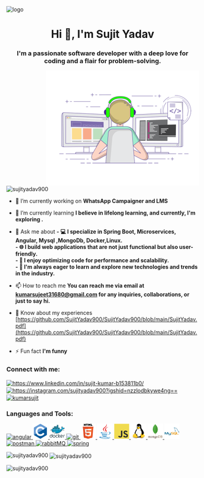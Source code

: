 ![logo]([https://media.licdn.com/dms/image/D4D16AQF_Z3q2Eq8uEA/profile-displaybackgroundimage-shrink_350_1400/0/1696791921151?e=1704326400&v=beta&t=w5BTOV1Xev6JQ3pyTupCERvcRq95UJrh3cTkqcwcRQA](https://github.com/SujitYadav900/SujitYadav900/blob/main/banner.png))
<h1 align="center">Hi 👋, I'm Sujit Yadav</h1>
<h3 align="center">I'm a passionate software developer with a deep love for coding and a flair for problem-solving.</h3>


<img align="right" alt="Coding" width="400" src="https://raw.githubusercontent.com/devSouvik/devSouvik/master/gif3.gif">



<p align="left"> <img src="https://komarev.com/ghpvc/?username=sujityadav900&label=Profile%20views&color=0e75b6&style=flat" alt="sujityadav900" /> </p>

- 🔭 I’m currently working on **WhatsApp Campaigner and LMS**

- 🌱 I’m currently learning **I believe in lifelong learning, and currently, I'm exploring .**

- 💬 Ask me about **- 💻 I specialize in Spring Boot, Microservices, Angular, Mysql ,MongoDb, Docker,Linux.<br> - 🌐 I build web applications that are not just functional but also user-friendly. <br> - 🚀 I enjoy optimizing code for performance and scalability. <br> - 🧠 I'm always eager to learn and explore new technologies and trends in the industry.**

- 📫 How to reach me **You can reach me via email at kumarsujeet31680@gmail.com for any inquiries, collaborations, or just to say hi.**

- 📄 Know about my experiences [https://github.com/SujitYadav900/SujitYadav900/blob/main/SujitYadav.pdf](https://github.com/SujitYadav900/SujitYadav900/blob/main/SujitYadav.pdf)

- ⚡ Fun fact **I'm funny**

<h3 align="left">Connect with me:</h3>
<p align="left">
<a href="https://linkedin.com/in/sujit-kumar-b153811b0/" target="blank"><img align="center" src="https://raw.githubusercontent.com/rahuldkjain/github-profile-readme-generator/master/src/images/icons/Social/linked-in-alt.svg" alt="https://www.linkedin.com/in/sujit-kumar-b153811b0/" height="30" width="40" /></a>
<a href="https://instagram.com/sujityadav900?igshid=nzzlodbkywe4ng==" target="blank"><img align="center" src="https://raw.githubusercontent.com/rahuldkjain/github-profile-readme-generator/master/src/images/icons/Social/instagram.svg" alt="https://instagram.com/sujityadav900?igshid=nzzlodbkywe4ng==" height="30" width="40" /></a>
<a href="https://medium.com/kumarsujit" target="blank"><img align="center" src="https://raw.githubusercontent.com/rahuldkjain/github-profile-readme-generator/master/src/images/icons/Social/medium.svg" alt="kumarsujit" height="30" width="40" /></a>
</p>

<h3 align="left">Languages and Tools:</h3>
<p align="left"> <a href="https://angular.io" target="_blank" rel="noreferrer"> <img src="https://angular.io/assets/images/logos/angular/angular.svg" alt="angular" width="40" height="40"/> </a> <a href="https://www.cprogramming.com/" target="_blank" rel="noreferrer"> <img src="https://raw.githubusercontent.com/devicons/devicon/master/icons/c/c-original.svg" alt="c" width="40" height="40"/> </a> <a href="https://www.docker.com/" target="_blank" rel="noreferrer"> <img src="https://raw.githubusercontent.com/devicons/devicon/master/icons/docker/docker-original-wordmark.svg" alt="docker" width="40" height="40"/> </a> <a href="https://git-scm.com/" target="_blank" rel="noreferrer"> <img src="https://www.vectorlogo.zone/logos/git-scm/git-scm-icon.svg" alt="git" width="40" height="40"/> </a> <a href="https://www.w3.org/html/" target="_blank" rel="noreferrer"> <img src="https://raw.githubusercontent.com/devicons/devicon/master/icons/html5/html5-original-wordmark.svg" alt="html5" width="40" height="40"/> </a> <a href="https://www.java.com" target="_blank" rel="noreferrer"> <img src="https://raw.githubusercontent.com/devicons/devicon/master/icons/java/java-original.svg" alt="java" width="40" height="40"/> </a> <a href="https://developer.mozilla.org/en-US/docs/Web/JavaScript" target="_blank" rel="noreferrer"> <img src="https://raw.githubusercontent.com/devicons/devicon/master/icons/javascript/javascript-original.svg" alt="javascript" width="40" height="40"/> </a> <a href="https://www.linux.org/" target="_blank" rel="noreferrer"> <img src="https://raw.githubusercontent.com/devicons/devicon/master/icons/linux/linux-original.svg" alt="linux" width="40" height="40"/> </a> <a href="https://www.mongodb.com/" target="_blank" rel="noreferrer"> <img src="https://raw.githubusercontent.com/devicons/devicon/master/icons/mongodb/mongodb-original-wordmark.svg" alt="mongodb" width="40" height="40"/> </a> <a href="https://www.mysql.com/" target="_blank" rel="noreferrer"> <img src="https://raw.githubusercontent.com/devicons/devicon/master/icons/mysql/mysql-original-wordmark.svg" alt="mysql" width="40" height="40"/> </a> <a href="https://postman.com" target="_blank" rel="noreferrer"> <img src="https://www.vectorlogo.zone/logos/getpostman/getpostman-icon.svg" alt="postman" width="40" height="40"/> </a> <a href="https://www.rabbitmq.com" target="_blank" rel="noreferrer"> <img src="https://www.vectorlogo.zone/logos/rabbitmq/rabbitmq-icon.svg" alt="rabbitMQ" width="40" height="40"/> </a> <a href="https://spring.io/" target="_blank" rel="noreferrer"> <img src="https://www.vectorlogo.zone/logos/springio/springio-icon.svg" alt="spring" width="40" height="40"/> </a> </p>

<p><img align="left" src="https://github-readme-stats.vercel.app/api/top-langs?username=sujityadav900&show_icons=true&locale=en&layout=compact" alt="sujityadav900" /></p>

<p>&nbsp;<img align="center" src="https://github-readme-stats.vercel.app/api?username=sujityadav900&show_icons=true&locale=en" alt="sujityadav900" /></p>

<p><img align="center" src="https://github-readme-streak-stats.herokuapp.com/?user=sujityadav900&" alt="sujityadav900" /></p>
